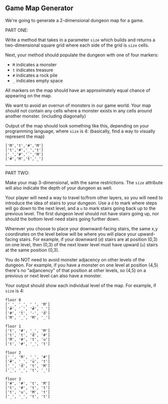 ## Game Map Generator

We're going to generate a 2-dimensional dungeon map for a game.

PART ONE:

Write a method that takes in a parameter `size` which builds and returns a two-dimensional square grid where each side of the grid is `size` cells.

Next, your method should populate the dungeon with one of four markers:
- `M` indicates a monster
- `t` indicates treasure
- `#` indicates a rock pile
- `_` indicates empty space

All markers on the map should have an approximately equal chance of appearing on the map.

We want to avoid an overrun of monsters in our game world. Your map should not contain any cells where a monster exists in any cells around another monster. (including diagonally)

Output of the map should look something like this, depending on your programming language, where `size` is 4:
(basically, find a way to visually represent the map)

```
['M','t','#','M']
['t','#','_','t']
['_','#','_','M']
['#','M','t','_']
```

---

PART TWO:

Make your map 3-dimensional, with the same restrictions. The `size` attribute will also indicate the depth of your dungeon as well.

Your player will need a way to travel to/from other layers, so you will need to introduce the idea of stairs to your dungeon. Use a `d` to mark where steps will go down to the next level, and a `u` to mark stairs going back up to the previous level. The first dungeon level should not have stairs going up, nor should the bottom level need stairs going further down.

Wherever you choose to place your downward-facing stairs, the same x,y coordinates on the level below will be where you will place your upward-facing stairs. For example, if your downward (`d`) stairs are at position (0,3) on one level, then (0,3) of the next lower level must have upward (`u`) stairs at the same position (0,3).

You do NOT need to avoid monster adjacency on other levels of the dungeon. For example, if you have a monster on one level at position (4,5) there's no "adjancency" of that position at other levels, so (4,5) on a previous or next level can also have a monster.

Your output should show each individual level of the map. For example, if `size` is 4:

```
floor 0
['_', '_', '_', 'M']
['#', '_', '#', '_']
['#', 't', '-', 'd']
['M', '_', 'M', '_']

floor 1
['t', '#', '_', 'M']
['t', 't', 'd', '#']
['M', '#', 't', 'u']
['t', '#', '_', 't']

floor 2
['_', 'M', '_', '#']
['#', '_', 'u', 't']
['_', 'd', 't', 'M']
['_', '_', 't', '_']

floor 3
['#', '#', 't', 'M']
['t', '#', 't', 't']
['t', 'u', 'M', 't']
['_', '_', 't', 't']
```
